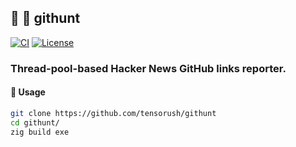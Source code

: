## :lizard: :fox_face: **githunt**

[![CI][ci-shield]][ci-url]
[![License][license-shield]][license-url]

### Thread-pool-based Hacker News GitHub links reporter.

#### :rocket: Usage

```sh
git clone https://github.com/tensorush/githunt
cd githunt/
zig build exe
```

<!-- MARKDOWN LINKS -->

[ci-shield]: https://img.shields.io/github/actions/workflow/status/tensorush/githunt/ci.yaml?branch=main&style=for-the-badge&logo=github&label=CI&labelColor=black
[ci-url]: https://github.com/tensorush/githunt/blob/main/.github/workflows/ci.yaml
[license-shield]: https://img.shields.io/github/license/tensorush/githunt.svg?style=for-the-badge&labelColor=black&kill_cache=1
[license-url]: https://github.com/tensorush/githunt/blob/main/LICENSE.md
